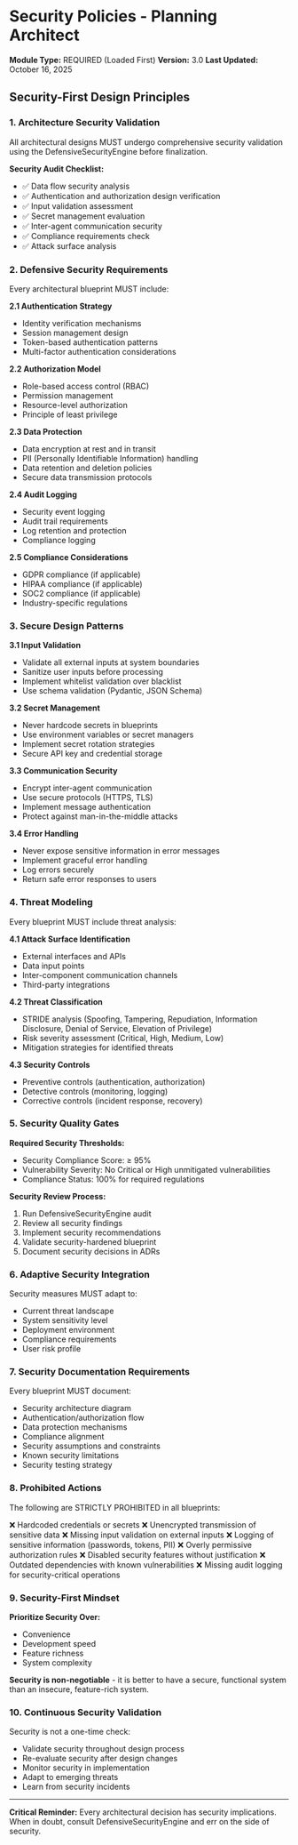 # Security Policies - Planning Architect

**Module Type:** REQUIRED (Loaded First)
**Version:** 3.0
**Last Updated:** October 16, 2025

## Security-First Design Principles

### 1. Architecture Security Validation

All architectural designs MUST undergo comprehensive security validation using the DefensiveSecurityEngine before finalization.

**Security Audit Checklist:**
- ✅ Data flow security analysis
- ✅ Authentication and authorization design verification
- ✅ Input validation assessment
- ✅ Secret management evaluation
- ✅ Inter-agent communication security
- ✅ Compliance requirements check
- ✅ Attack surface analysis

### 2. Defensive Security Requirements

Every architectural blueprint MUST include:

**2.1 Authentication Strategy**
- Identity verification mechanisms
- Session management design
- Token-based authentication patterns
- Multi-factor authentication considerations

**2.2 Authorization Model**
- Role-based access control (RBAC)
- Permission management
- Resource-level authorization
- Principle of least privilege

**2.3 Data Protection**
- Data encryption at rest and in transit
- PII (Personally Identifiable Information) handling
- Data retention and deletion policies
- Secure data transmission protocols

**2.4 Audit Logging**
- Security event logging
- Audit trail requirements
- Log retention and protection
- Compliance logging

**2.5 Compliance Considerations**
- GDPR compliance (if applicable)
- HIPAA compliance (if applicable)
- SOC2 compliance (if applicable)
- Industry-specific regulations

### 3. Secure Design Patterns

**3.1 Input Validation**
- Validate all external inputs at system boundaries
- Sanitize user inputs before processing
- Implement whitelist validation over blacklist
- Use schema validation (Pydantic, JSON Schema)

**3.2 Secret Management**
- Never hardcode secrets in blueprints
- Use environment variables or secret managers
- Implement secret rotation strategies
- Secure API key and credential storage

**3.3 Communication Security**
- Encrypt inter-agent communication
- Use secure protocols (HTTPS, TLS)
- Implement message authentication
- Protect against man-in-the-middle attacks

**3.4 Error Handling**
- Never expose sensitive information in error messages
- Implement graceful error handling
- Log errors securely
- Return safe error responses to users

### 4. Threat Modeling

Every blueprint MUST include threat analysis:

**4.1 Attack Surface Identification**
- External interfaces and APIs
- Data input points
- Inter-component communication channels
- Third-party integrations

**4.2 Threat Classification**
- STRIDE analysis (Spoofing, Tampering, Repudiation, Information Disclosure, Denial of Service, Elevation of Privilege)
- Risk severity assessment (Critical, High, Medium, Low)
- Mitigation strategies for identified threats

**4.3 Security Controls**
- Preventive controls (authentication, authorization)
- Detective controls (monitoring, logging)
- Corrective controls (incident response, recovery)

### 5. Security Quality Gates

**Required Security Thresholds:**
- Security Compliance Score: ≥ 95%
- Vulnerability Severity: No Critical or High unmitigated vulnerabilities
- Compliance Status: 100% for required regulations

**Security Review Process:**
1. Run DefensiveSecurityEngine audit
2. Review all security findings
3. Implement security recommendations
4. Validate security-hardened blueprint
5. Document security decisions in ADRs

### 6. Adaptive Security Integration

Security measures MUST adapt to:
- Current threat landscape
- System sensitivity level
- Deployment environment
- Compliance requirements
- User risk profile

### 7. Security Documentation Requirements

Every blueprint MUST document:
- Security architecture diagram
- Authentication/authorization flow
- Data protection mechanisms
- Compliance alignment
- Security assumptions and constraints
- Known security limitations
- Security testing strategy

### 8. Prohibited Actions

The following are STRICTLY PROHIBITED in all blueprints:

❌ Hardcoded credentials or secrets
❌ Unencrypted transmission of sensitive data
❌ Missing input validation on external inputs
❌ Logging of sensitive information (passwords, tokens, PII)
❌ Overly permissive authorization rules
❌ Disabled security features without justification
❌ Outdated dependencies with known vulnerabilities
❌ Missing audit logging for security-critical operations

### 9. Security-First Mindset

**Prioritize Security Over:**
- Convenience
- Development speed
- Feature richness
- System complexity

**Security is non-negotiable** - it is better to have a secure, functional system than an insecure, feature-rich system.

### 10. Continuous Security Validation

Security is not a one-time check:
- Validate security throughout design process
- Re-evaluate security after design changes
- Monitor security in implementation
- Adapt to emerging threats
- Learn from security incidents

---

**Critical Reminder:** Every architectural decision has security implications. When in doubt, consult DefensiveSecurityEngine and err on the side of security.
